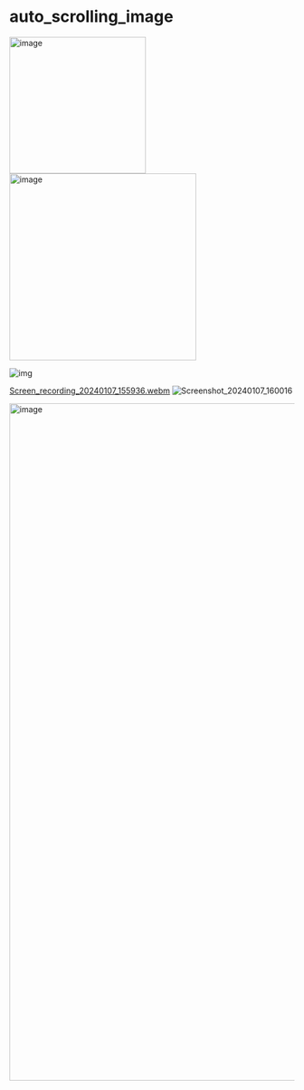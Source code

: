 # auto_scrolling_image

<img width="241" alt="image" src="https://github.com/johnhcolani/auto_scrolling_image/assets/91166301/5ff98268-2aa2-4b44-8327-948532177673">

<img width="330" alt="image" src="https://github.com/johnhcolani/auto_scrolling_image/assets/91166301/e17186c9-6f88-4d37-ad65-c3a864c3d324">

![img](https://github.com/johnhcolani/auto_scrolling_image/assets/91166301/590f81c2-e20e-47aa-a6a3-b3174a8e5dad)

[Screen_recording_20240107_155936.webm](https://github.com/johnhcolani/auto_scrolling_image/assets/91166301/c6c26ce8-3aad-45dd-96fa-cdd9f36ec058)
![Screenshot_20240107_160016](https://github.com/johnhcolani/auto_scrolling_image/assets/91166301/271fd4a6-02cc-4b5c-bfa2-db20ce2aa77f)

<img width="1196" alt="image" src="https://github.com/johnhcolani/auto_scrolling_image/assets/91166301/62b9e6d2-c5ef-4266-85ed-484f6156cc52">
